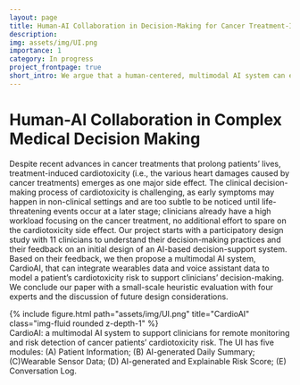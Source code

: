 ```yaml
---
layout: page
title: Human-AI Collaboration in Decision-Making for Cancer Treatment-Induced Cardiotoxicity
description: 
img: assets/img/UI.png
importance: 1
category: In progress
project_frontpage: true
short_intro: We argue that a human-centered, multimodal AI system can enhance symptom monitoring and risk prediction for cancer treatment-induced cardiotoxicity, thereby supporting clinicians' decision-making. 
---
```

<h1>Human-AI Collaboration in Complex Medical Decision Making</h1>


Despite recent advances in cancer treatments that prolong patients’ lives, treatment-induced cardiotoxicity (i.e., the various heart damages caused by cancer treatments) emerges as one major side effect.
The clinical decision-making process of cardiotoxicity is challenging, as early symptoms may happen in non-clinical settings and are too subtle to be noticed until life-threatening events occur at a later stage; clinicians already have a high workload focusing on the cancer treatment, no additional effort to spare on the cardiotoxicity side effect. 
Our project starts with a participatory design study with 11 clinicians to understand their decision-making practices and their feedback on an initial design of an AI-based decision-support system. 
Based on their feedback, we then propose a multimodal AI system, CardioAI, that can integrate wearables data and voice assistant data to model a patient’s cardiotoxicity risk to support clinicians’ decision-making. 
We conclude our paper with a small-scale heuristic evaluation with four experts and the discussion of future design considerations.

<div class="row">
    <div class="col-sm mt-3 mt-md-0">
        {% include figure.html path="assets/img/UI.png" title="CardioAI" class="img-fluid rounded z-depth-1" %}
    </div>
</div>
<div class="caption">
     CardioAI: a multimodal AI system to support clinicians for remote monitoring and risk detection of cancer patients’ cardiotoxicity risk. The UI has five modules: (A) Patient Information; (B) AI-generated Daily Summary; (C)Wearable Sensor Data; (D) AI-generated and Explainable Risk Score; (E) Conversation Log.
</div>
